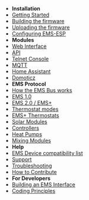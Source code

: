 * **Installation**
* [Getting Started](getting_started)
* [Building the firmware](Building-firmware)
* [Uploading the firmware](Uploading-firmware)
* [Configuring EMS-ESP](Configure-firmware)
* **Modules**
* [Web Interface](Web)
* [API](API)
* [Telnet Console](Console)
* [MQTT](MQTT)
* [Home Assistant](Home-Assistant)
* [Domoticz](Domoticz)
* **EMS Protocol**
* [How the EMS Bus works](How-the-EMS-bus-works)
* [EMS 1.0](EMS-Telegram-Types)
* [EMS 2.0 / EMS+](Deciphering-EMS-Plus)
* [Thermostat modes](Thermostat-Modes-RC35-vs-RC300)
* [EMS+ Thermostats](RC3xx-Thermostats)
* [Solar Modules](SM100)
* [Controllers](MC110-controller)
* [Heat Pumps](HeatPump)
* [Mixing Modules](Mixing_module)
* **Help**
* [EMS Device compatibility list](Supported-EMS-Devices)
* [Support](Support)
* [Troubleshooting](Troubleshooting)
* [How to Contribute](Contributing)
* **For Developers**
* [Building an EMS Interface](Building-your-own-test-circuit)
* [Coding Principles](Coding)
